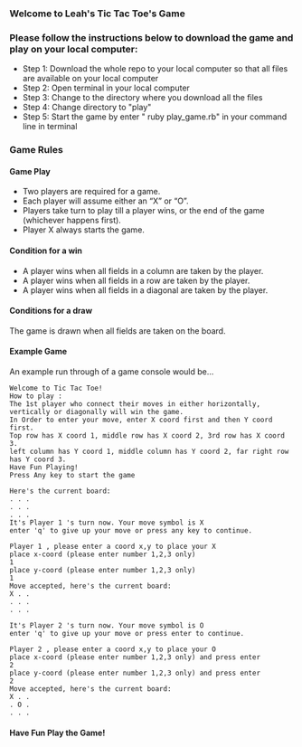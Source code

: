 ### Welcome to Leah's Tic Tac Toe's Game
### Please follow the instructions  below to download the game and play on your local computer:

* Step 1: Download the whole repo to your local computer so that all files are available on your local computer
* Step 2: Open terminal in your local computer
* Step 3: Change to the directory where you download all the files
* Step 4: Change directory to "play"
* Step 5: Start the game by enter " ruby play_game.rb" in your command line in terminal


### Game Rules
#### Game Play

* Two players are required for a game.  
* Each player will assume either an “X” or “O”.  
* Players take turn to play till a player wins, or the end of the game (whichever happens first).  
* Player X always starts the game.  

####  Condition for a win

* A player wins when all fields in a column are taken by the player.
* A player wins when all fields in a row are taken by the player.
* A player wins when all fields in a diagonal are taken by the player.

####  Conditions for a draw

The game is drawn when all fields are taken on the board.  

####  Example Game

An example run through of a game console would be...

~~~
Welcome to Tic Tac Toe!
How to play : 
The 1st player who connect their moves in either horizontally, vertically or diagonally will win the game.
In Order to enter your move, enter X coord first and then Y coord first.
Top row has X coord 1, middle row has X coord 2, 3rd row has X coord 3.
left column has Y coord 1, middle column has Y coord 2, far right row has Y coord 3.
Have Fun Playing!
Press Any key to start the game

Here's the current board:
. . .
. . .
. . .
It's Player 1 's turn now. Your move symbol is X 
enter 'q' to give up your move or press any key to continue.

Player 1 , please enter a coord x,y to place your X 
place x-coord (please enter number 1,2,3 only)
1
place y-coord (please enter number 1,2,3 only)
1
Move accepted, here's the current board:
X . .
. . .
. . .

It's Player 2 's turn now. Your move symbol is O 
enter 'q' to give up your move or press enter to continue.

Player 2 , please enter a coord x,y to place your O 
place x-coord (please enter number 1,2,3 only) and press enter
2
place y-coord (please enter number 1,2,3 only) and press enter
2
Move accepted, here's the current board:
X . .
. O .
. . .
~~~

####  Have Fun Play the Game!
